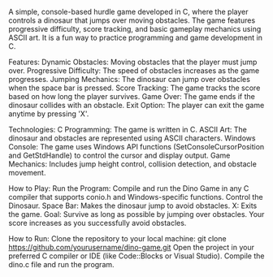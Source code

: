 A simple, console-based hurdle game developed in C, where the player controls a dinosaur that jumps over moving obstacles. The game features progressive difficulty, score tracking, and basic gameplay mechanics using ASCII art. It is a fun way to practice programming and game development in C.

Features:
  Dynamic Obstacles: Moving obstacles that the player must jump over.
  Progressive Difficulty: The speed of obstacles increases as the game progresses.
  Jumping Mechanics: The dinosaur can jump over obstacles when the space bar is pressed.
  Score Tracking: The game tracks the score based on how long the player survives.
  Game Over: The game ends if the dinosaur collides with an obstacle.
  Exit Option: The player can exit the game anytime by pressing 'X'.
  
Technologies: 
  C Programming: The game is written in C.
  ASCII Art: The dinosaur and obstacles are represented using ASCII characters.
  Windows Console: The game uses Windows API functions (SetConsoleCursorPosition and GetStdHandle) to control the cursor and display output.
  Game Mechanics: Includes jump height control, collision detection, and obstacle movement.
  
How to Play:
  Run the Program: Compile and run the Dino Game in any C compiler that supports conio.h and Windows-specific functions.
  Control the Dinosaur. 
  Space Bar: Makes the dinosaur jump to avoid obstacles.
  X: Exits the game.
  Goal: Survive as long as possible by jumping over obstacles. Your score increases as you successfully avoid obstacles.
  
How to Run:
  Clone the repository to your local machine: git clone https://github.com/yourusername/dino-game.git
  Open the project in your preferred C compiler or IDE (like Code::Blocks or Visual Studio).
  Compile the dino.c file and run the program.
  

